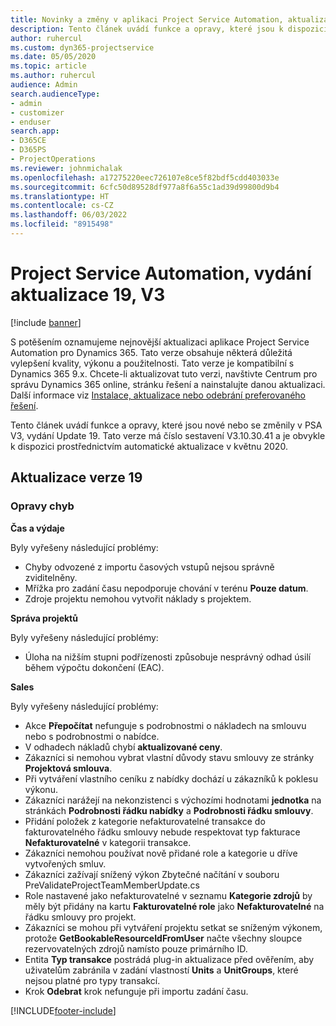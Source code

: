 ```yaml
---
title: Novinky a změny v aplikaci Project Service Automation, aktualizace verze 19, V3
description: Tento článek uvádí funkce a opravy, které jsou k dispozici v Project Service Automation, vydání Update 19, V3.
author: ruhercul
ms.custom: dyn365-projectservice
ms.date: 05/05/2020
ms.topic: article
ms.author: ruhercul
audience: Admin
search.audienceType:
- admin
- customizer
- enduser
search.app:
- D365CE
- D365PS
- ProjectOperations
ms.reviewer: johnmichalak
ms.openlocfilehash: a17275220eec726107e8ce5f82bdf5cdd403033e
ms.sourcegitcommit: 6cfc50d89528df977a8f6a55c1ad39d99800d9b4
ms.translationtype: HT
ms.contentlocale: cs-CZ
ms.lasthandoff: 06/03/2022
ms.locfileid: "8915498"
---
```

# <a name="project-service-automation-update-release-19-v3"></a>Project Service Automation, vydání aktualizace 19, V3

[!include [banner](../includes/psa-now-project-operations.md)]

S potěšením oznamujeme nejnovější aktualizaci aplikace Project Service Automation pro Dynamics 365. Tato verze obsahuje některá důležitá vylepšení kvality, výkonu a použitelnosti. Tato verze je kompatibilní s Dynamics 365 9.x. Chcete-li aktualizovat tuto verzi, navštivte Centrum pro správu Dynamics 365 online, stránku řešení a nainstalujte danou aktualizaci. Další informace viz [Instalace, aktualizace nebo odebrání preferovaného řešení](/power-platform/admin/install-remove-preferred-solution).

Tento článek uvádí funkce a opravy, které jsou nové nebo se změnily v PSA V3, vydání Update 19. Tato verze má číslo sestavení V3.10.30.41 a je obvykle k dispozici prostřednictvím automatické aktualizace v květnu 2020.

## <a name="update-release-19"></a>Aktualizace verze 19

### <a name="bug-fixes"></a>Opravy chyb

**Čas a výdaje**

Byly vyřešeny následující problémy: 

- Chyby odvozené z importu časových vstupů nejsou správně zviditelněny.
- Mřížka pro zadání času nepodporuje chování v terénu **Pouze datum**.
- Zdroje projektu nemohou vytvořit náklady s projektem.

**Správa projektů**

Byly vyřešeny následující problémy: 

-  Úloha na nižším stupni podřízenosti způsobuje nesprávný odhad úsilí během výpočtu dokončení (EAC).

**Sales**

Byly vyřešeny následující problémy: 

- Akce **Přepočítat** nefunguje s podrobnostmi o nákladech na smlouvu nebo s podrobnostmi o nabídce.
- V odhadech nákladů chybí **aktualizované ceny**.
-  Zákazníci si nemohou vybrat vlastní důvody stavu smlouvy ze stránky **Projektová smlouva**.
- Při vytváření vlastního ceníku z nabídky dochází u zákazníků k poklesu výkonu.
- Zákazníci narážejí na nekonzistenci s výchozími hodnotami **jednotka** na stránkách **Podrobnosti řádku nabídky** a **Podrobnosti řádku smlouvy**.
- Přidání položek z kategorie nefakturovatelné transakce do fakturovatelného řádku smlouvy nebude respektovat typ fakturace **Nefakturovatelné** v kategorii transakce.
- Zákazníci nemohou používat nově přidané role a kategorie u dříve vytvořených smluv.
- Zákazníci zažívají snížený výkon Zbytečné načítání v souboru PreValidateProjectTeamMemberUpdate.cs
- Role nastavené jako nefakturovatelné v seznamu **Kategorie zdrojů** by měly být přidány na kartu **Fakturovatelné role** jako **Nefakturovatelné** na řádku smlouvy pro projekt.
- Zákazníci se mohou při vytváření projektu setkat se sníženým výkonem, protože **GetBookableResourceIdFromUser** načte všechny sloupce rezervovatelných zdrojů namísto pouze primárního ID.
- Entita **Typ transakce** postrádá plug-in aktualizace před ověřením, aby uživatelům zabránila v zadání vlastností **Units** a **UnitGroups**, které nejsou platné pro typy transakcí.
- Krok **Odebrat** krok nefunguje při importu zadání času.


[!INCLUDE[footer-include](../includes/footer-banner.md)]
